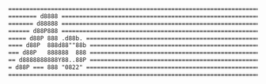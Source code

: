 ```latex
==========================================================================
======== d8888 ===========================================================
======= d88888 ===========================================================
====== d88P888 ===========================================================
===== d88P 888 .d88b. ====================================================
==== d88P  888d88""88b ===================================================
=== d88P   888888  888 ===================================================
== d8888888888Y88..88P ===================================================
= d88P === 888 "0822" ====================================================
==========================================================================
```

<!-- ### Hey you, you're finally awake
![](https://img.shields.io/badge/Python-3776AB?style=for-the-badge&logo=python&logoColor=white)
![](https://img.shields.io/badge/Java-ED8B00?style=for-the-badge&logo=java&logoColor=white)
![](https://img.shields.io/badge/C%2B%2B-00599C?style=for-the-badge&logo=c%2B%2B&logoColor=white)
![](https://img.shields.io/badge/C-00599C?style=for-the-badge&logo=c&logoColor=white)
![](https://img.shields.io/badge/HTML5-E34F26?style=for-the-badge&logo=html5&logoColor=white)
![](https://img.shields.io/badge/CSS3-1572B6?style=for-the-badge&logo=css3&logoColor=white)
![](https://img.shields.io/badge/JavaScript-F7DF1E?style=for-the-badge&logo=javascript&logoColor=black) -->
